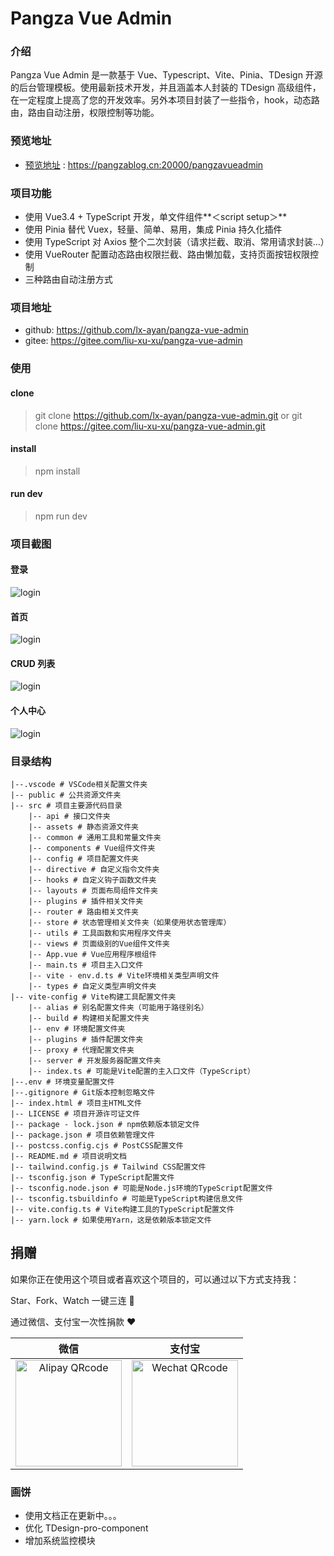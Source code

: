 # Pangza Vue Admin
### 介绍
Pangza Vue Admin 是一款基于 Vue、Typescript、Vite、Pinia、TDesign 开源的后台管理模板。使用最新技术开发，并且涵盖本人封装的 TDesign 高级组件，在一定程度上提高了您的开发效率。另外本项目封装了一些指令，hook，动态路由，路由自动注册，权限控制等功能。

### 预览地址
- [预览地址](https://pangzablog.cn:20000/pangzavueadmin) : https://pangzablog.cn:20000/pangzavueadmin

### 项目功能
- 使用 Vue3.4 + TypeScript 开发，单文件组件**＜script setup＞**
- 使用 Pinia 替代 Vuex，轻量、简单、易用，集成 Pinia 持久化插件
- 使用 TypeScript 对 Axios 整个二次封装（请求拦截、取消、常用请求封装…）
- 使用 VueRouter 配置动态路由权限拦截、路由懒加载，支持页面按钮权限控制
- 三种路由自动注册方式

### 项目地址
- github: https://github.com/lx-ayan/pangza-vue-admin
- gitee: https://gitee.com/liu-xu-xu/pangza-vue-admin

### 使用

#### clone
> git clone https://github.com/lx-ayan/pangza-vue-admin.git
or
> git clone https://gitee.com/liu-xu-xu/pangza-vue-admin.git

#### install
> npm install


#### run dev
> npm run dev

### 项目截图

#### 登录
![login](https://ooo.0x0.ooo/2024/12/22/OETtn1.png)

#### 首页
![login](https://ooo.0x0.ooo/2024/12/22/OET44I.png)

#### CRUD 列表
![login](https://ooo.0x0.ooo/2024/12/22/OETD6D.png)

#### 个人中心
![login](https://ooo.0x0.ooo/2024/12/22/OETLkF.png)

### 目录结构

```
|--.vscode # VSCode相关配置文件夹
|-- public # 公共资源文件夹
|-- src # 项目主要源代码目录
    |-- api # 接口文件夹
    |-- assets # 静态资源文件夹
    |-- common # 通用工具和常量文件夹
    |-- components # Vue组件文件夹
    |-- config # 项目配置文件夹
    |-- directive # 自定义指令文件夹
    |-- hooks # 自定义钩子函数文件夹
    |-- layouts # 页面布局组件文件夹
    |-- plugins # 插件相关文件夹
    |-- router # 路由相关文件夹
    |-- store # 状态管理相关文件夹（如果使用状态管理库）
    |-- utils # 工具函数和实用程序文件夹
    |-- views # 页面级别的Vue组件文件夹
    |-- App.vue # Vue应用程序根组件
    |-- main.ts # 项目主入口文件
    |-- vite - env.d.ts # Vite环境相关类型声明文件
    |-- types # 自定义类型声明文件夹
|-- vite-config # Vite构建工具配置文件夹
    |-- alias # 别名配置文件夹（可能用于路径别名）
    |-- build # 构建相关配置文件夹
    |-- env # 环境配置文件夹
    |-- plugins # 插件配置文件夹
    |-- proxy # 代理配置文件夹
    |-- server # 开发服务器配置文件夹
    |-- index.ts # 可能是Vite配置的主入口文件（TypeScript）
|--.env # 环境变量配置文件
|--.gitignore # Git版本控制忽略文件
|-- index.html # 项目主HTML文件
|-- LICENSE # 项目开源许可证文件
|-- package - lock.json # npm依赖版本锁定文件
|-- package.json # 项目依赖管理文件
|-- postcss.config.cjs # PostCSS配置文件
|-- README.md # 项目说明文档
|-- tailwind.config.js # Tailwind CSS配置文件
|-- tsconfig.json # TypeScript配置文件
|-- tsconfig.node.json # 可能是Node.js环境的TypeScript配置文件
|-- tsconfig.tsbuildinfo # 可能是TypeScript构建信息文件
|-- vite.config.ts # Vite构建工具的TypeScript配置文件
|-- yarn.lock # 如果使用Yarn，这是依赖版本锁定文件
```

## 捐赠
如果你正在使用这个项目或者喜欢这个项目的，可以通过以下方式支持我：

Star、Fork、Watch 一键三连 🚀

通过微信、支付宝一次性捐款 ❤

|                                        微信                                        |                                       支付宝                                       |
| :--------------------------------------------------------------------------------: | :--------------------------------------------------------------------------------: |
| <img src="https://ooo.0x0.ooo/2024/12/22/OETEm6.jpg" alt="Alipay QRcode" width=170> | <img src="https://ooo.0x0.ooo/2024/12/22/OETGYP.jpg" alt="Wechat QRcode" width=170> |

### 画饼
- 使用文档正在更新中。。。
- 优化 TDesign-pro-component
- 增加系统监控模块